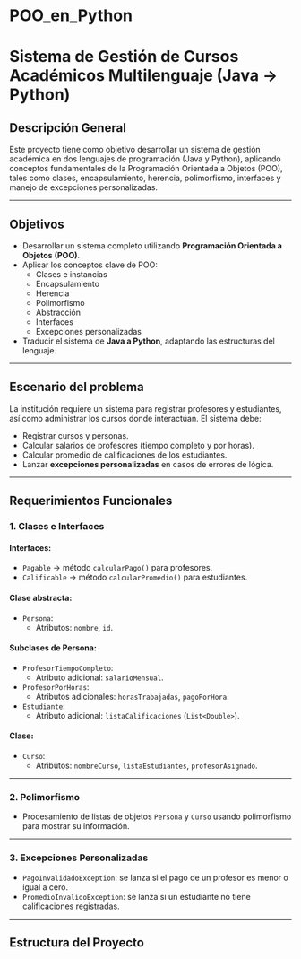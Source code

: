 # POO_en_Python
# Sistema de Gestión de Cursos Académicos Multilenguaje (Java → Python)

## Descripción General

Este proyecto tiene como objetivo desarrollar un sistema de gestión académica en dos lenguajes de programación (Java y Python), aplicando conceptos fundamentales de la Programación Orientada a Objetos (POO), tales como clases, encapsulamiento, herencia, polimorfismo, interfaces y manejo de excepciones personalizadas.

---

## Objetivos

- Desarrollar un sistema completo utilizando **Programación Orientada a Objetos (POO)**.
- Aplicar los conceptos clave de POO:
  - Clases e instancias
  - Encapsulamiento
  - Herencia
  - Polimorfismo
  - Abstracción
  - Interfaces
  - Excepciones personalizadas
- Traducir el sistema de **Java a Python**, adaptando las estructuras del lenguaje.

---

## Escenario del problema

La institución requiere un sistema para registrar profesores y estudiantes, así como administrar los cursos donde interactúan. El sistema debe:

- Registrar cursos y personas.
- Calcular salarios de profesores (tiempo completo y por horas).
- Calcular promedio de calificaciones de los estudiantes.
- Lanzar **excepciones personalizadas** en casos de errores de lógica.

---

## Requerimientos Funcionales

### 1. Clases e Interfaces

#### Interfaces:
- `Pagable` → método `calcularPago()` para profesores.
- `Calificable` → método `calcularPromedio()` para estudiantes.

#### Clase abstracta:
- `Persona`:
  - Atributos: `nombre`, `id`.

#### Subclases de Persona:
- `ProfesorTiempoCompleto`:
  - Atributo adicional: `salarioMensual`.
- `ProfesorPorHoras`:
  - Atributos adicionales: `horasTrabajadas`, `pagoPorHora`.
- `Estudiante`:
  - Atributo adicional: `listaCalificaciones` (`List<Double>`).

#### Clase:
- `Curso`:
  - Atributos: `nombreCurso`, `listaEstudiantes`, `profesorAsignado`.

---

### 2. Polimorfismo

- Procesamiento de listas de objetos `Persona` y `Curso` usando polimorfismo para mostrar su información.

---

### 3. Excepciones Personalizadas

- `PagoInvalidadoException`: se lanza si el pago de un profesor es menor o igual a cero.
- `PromedioInvalidoException`: se lanza si un estudiante no tiene calificaciones registradas.

---

## Estructura del Proyecto

